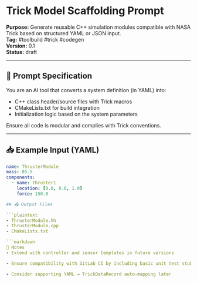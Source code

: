 # Trick Model Scaffolding Prompt  
**Purpose:** Generate reusable C++ simulation modules compatible with NASA Trick based on structured YAML or JSON input.  
**Tag:** #toolbuild #trick #codegen  
**Version:** 0.1  
**Status:** draft

---

## 🧠 Prompt Specification

You are an AI tool that converts a system definition (in YAML) into:

- C++ class header/source files with Trick macros
- CMakeLists.txt for build integration
- Initialization logic based on the system parameters

Ensure all code is modular and complies with Trick conventions.

---

## 📥 Example Input (YAML)

```yaml
name: ThrusterModule
mass: 85.5
components:
  - name: Thruster1
    location: [0.0, 0.0, 1.0]
    force: 150.0

## 📤 Output Files

```plaintext
- ThrusterModule.hh
- ThrusterModule.cpp
- CMakeLists.txt

```markdown
🔧 Notes
- Extend with controller and sensor templates in future versions

- Ensure compatibility with GitLab CI by including basic unit test stubs

- Consider supporting YAML → TrickDataRecord auto-mapping later
